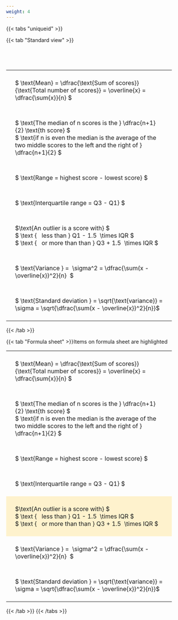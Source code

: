 ```yaml
---
weight: 4
---
```


{{< tabs "uniqueid" >}}

{{< tab "Standard view" >}}

#  
<br>
<style type="text/css">
#T_54f2a th.col_heading {
  text-align: left;
  font-size: 1em;
}
#T_54f2a td {
  text-align: left;
  font-size: 1em;
  padding: 1.5em;
}
#T_54f2a_row0_col0, #T_54f2a_row1_col0, #T_54f2a_row2_col0, #T_54f2a_row3_col0, #T_54f2a_row4_col0, #T_54f2a_row5_col0, #T_54f2a_row6_col0 {
  width: 400px;
  white-space: pre-wrap;
}
</style>
<table id="T_54f2a">
  <thead>
  </thead>
  <tbody>
    <tr>
      <td id="T_54f2a_row0_col0" class="data row0 col0" >$ \text{Mean} = \dfrac{\text{Sum of scores}}{\text{Total number of scores}} = \overline{x} = \dfrac{\sum{x}}{n} $</td>
    </tr>
    <tr>
      <td id="T_54f2a_row1_col0" class="data row1 col0" >$ \text{The median of n scores is the } \dfrac{n+1}{2} \text{th score} $
$ \text{if n is even the median is the average of the two middle scores to the left and the right of }  \dfrac{n+1}{2} $</td>
    </tr>
    <tr>
      <td id="T_54f2a_row2_col0" class="data row2 col0" >$ \text{Range = highest score - lowest score} $</td>
    </tr>
    <tr>
      <td id="T_54f2a_row3_col0" class="data row3 col0" >$ \text{Interquartile range = Q3 - Q1} $</td>
    </tr>
    <tr>
      <td id="T_54f2a_row4_col0" class="data row4 col0" >$\text{An outlier is a score with} $
$ \text {   less than } Q1 - 1.5  \times IQR $
$ \text {   or more than than } Q3 + 1.5  \times IQR $</td>
    </tr>
    <tr>
      <td id="T_54f2a_row5_col0" class="data row5 col0" >$ \text{Variance } =  \sigma^2 = \dfrac{\sum(x - \overline{x})^2}{n}  $</td>
    </tr>
    <tr>
      <td id="T_54f2a_row6_col0" class="data row6 col0" >$ \text{Standard deviation } = \sqrt{\text{variance}} =  \sigma = \sqrt{\dfrac{\sum(x - \overline{x})^2}{n}}$</td>
    </tr>
  </tbody>
</table>
{{< /tab >}}

{{< tab "Formula sheet" >}}Items on formula sheet are highlighted
<br>
<style type="text/css">
#T_ccf20 th.col_heading {
  text-align: left;
  font-size: 1em;
}
#T_ccf20 td {
  text-align: left;
  font-size: 1em;
  padding: 1.5em;
}
#T_ccf20_row0_col0, #T_ccf20_row1_col0, #T_ccf20_row2_col0, #T_ccf20_row3_col0, #T_ccf20_row5_col0, #T_ccf20_row6_col0 {
  width: 400px;
  white-space: pre-wrap;
}
#T_ccf20_row4_col0 {
  width: 400px;
  background-color: rgba(255,194,10, 0.2);
  white-space: pre-wrap;
}
</style>
<table id="T_ccf20">
  <thead>
  </thead>
  <tbody>
    <tr>
      <td id="T_ccf20_row0_col0" class="data row0 col0" >$ \text{Mean} = \dfrac{\text{Sum of scores}}{\text{Total number of scores}} = \overline{x} = \dfrac{\sum{x}}{n} $</td>
    </tr>
    <tr>
      <td id="T_ccf20_row1_col0" class="data row1 col0" >$ \text{The median of n scores is the } \dfrac{n+1}{2} \text{th score} $
$ \text{if n is even the median is the average of the two middle scores to the left and the right of }  \dfrac{n+1}{2} $</td>
    </tr>
    <tr>
      <td id="T_ccf20_row2_col0" class="data row2 col0" >$ \text{Range = highest score - lowest score} $</td>
    </tr>
    <tr>
      <td id="T_ccf20_row3_col0" class="data row3 col0" >$ \text{Interquartile range = Q3 - Q1} $</td>
    </tr>
    <tr>
      <td id="T_ccf20_row4_col0" class="data row4 col0" >$\text{An outlier is a score with} $
$ \text {   less than } Q1 - 1.5  \times IQR $
$ \text {   or more than than } Q3 + 1.5  \times IQR $</td>
    </tr>
    <tr>
      <td id="T_ccf20_row5_col0" class="data row5 col0" >$ \text{Variance } =  \sigma^2 = \dfrac{\sum(x - \overline{x})^2}{n}  $</td>
    </tr>
    <tr>
      <td id="T_ccf20_row6_col0" class="data row6 col0" >$ \text{Standard deviation } = \sqrt{\text{variance}} =  \sigma = \sqrt{\dfrac{\sum(x - \overline{x})^2}{n}}$</td>
    </tr>
  </tbody>
</table>
{{< /tab >}}
{{< /tabs >}}
